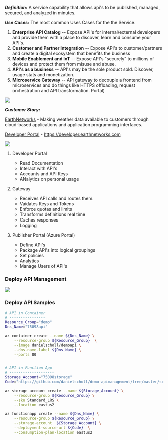 ___Definition:___
A service capability that allows api's to be published, managed, secured, and analyzed in minutes.

___Use Cases:___
The most common Uses Cases for the the Service.
1. __Enterprise API Catalog__ -- Expose API's for internal/external developers and provide them with a place to discover, learn and consume your API's.
1. __Customer and Partner Integration__ -- Expose API's to customer/partners and create a digital ecosystem that benefits the business
1. __Mobile Enablement and IoT__ -- Expose API's "securely" to millions of devices and protect them from misuse and abuse.
1. __API's as a business__ -- API's may be the sole product sold.  Discover, usage stats and monetization.
1. __Microservice Gateway__ -- API gateway to decouple a frontend  from microservices and do things like HTTPS offloading, request orchestration and API transformation.
Portal)

<img src='https://raw.githubusercontent.com/danielscholl/demo-apimanagement/master/images/api_management_price.png'/>

___Customer Story:___

[EarthNetworks](https://customers.microsoft.com/en-us/story/earthnetworks) - Making weather data available to customers through cloud-based applications and application programming interfaces.

[Developer Portal](https://developer.earthnetworks.com/) - https://developer.earthnetworks.com

<img src='https://github.com/danielscholl/demo-apimanagement/raw/master/images/api_management_components.png'/>

1. Developer Portal
   - Read Documentation
   - Interact with API's
   - Accounts and API Keys
   - ANalytics on personal usage

1. Gateway
    - Receives API calls and routes them.
    - Vaidates Keys and Tokens
    - Enforce quotas and limits
    - Transforms definitions real time
    - Caches responses
    - Logging

1. Publisher Portal (Azure Portal)
    - Define API's
    - Package API's into logical groupings
    - Set policies
    - Analytics
    - Manage Users of API's


### Deploy API Management

<a href="https://portal.azure.com/#create/Microsoft.Template/urihttps%3A%2F%2Fraw.githubusercontent.com%2Fdanielscholl%2Fdemo-apimanagement%2Fmaster%2Ftemplates%2Fapi-management-create%2Fazuredeploy.json" target="_blank">
    <img src="http://azuredeploy.net/deploybutton.png"/>
</a>


### Deploy API Samples

```bash
# API in Container
# ----------------
Resource_Group="demo"
Dns_Name="75098api"

az container create --name ${Dns_Name} \
    --resource-group ${Resource_Group}  \
    --image danielscholl/demoapi \
    --dns-name-label ${Dns_Name} \
    --ports 80


# API in Function App
# --------------------
Storage_Account="75098storage"
Code="https://github.com/danielscholl/demo-apimanagement/tree/master/src/Demo.Functions"

az storage account create --name ${Storage_Account} \
    --resource-group ${Resource_Group} \
    --sku Standard_LRS \
    --location eastus2   

az functionapp create --name ${Dns_Name} \
    --resource-group ${Resource_Group} \
    --storage-account  ${Storage_Account} \
    --deployment-source-url ${Code}  \
    --consumption-plan-location eastus2
```


